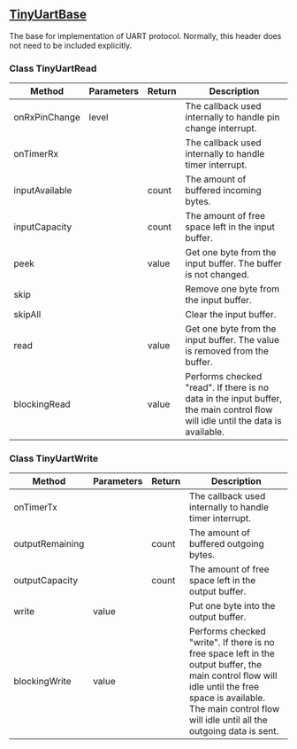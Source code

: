 ## [TinyUartBase](src/TinyUartBase.h)

The base for implementation of UART protocol. Normally, this header does not need to be included explicitly.

### Class TinyUartRead

|Method|Parameters|Return|Description|
|-|-|-|-|
|onRxPinChange|level||The callback used internally to handle pin change interrupt.|
|onTimerRx|||The callback used internally to handle timer interrupt.|
|inputAvailable||count|The amount of buffered incoming bytes.|
|inputCapacity||count|The amount of free space left in the input buffer.|
|peek||value|Get one byte from the input buffer. The buffer is not changed.|
|skip|||Remove one byte from the input buffer.|
|skipAll|||Clear the input buffer.|
|read||value|Get one byte from the input buffer. The value is removed from the buffer.|
|blockingRead||value|Performs checked "read". If there is no data in the input buffer, the main control flow will idle until the data is available.|

### Class TinyUartWrite

|Method|Parameters|Return|Description|
|-|-|-|-|
|onTimerTx|||The callback used internally to handle timer interrupt.|
|outputRemaining||count|The amount of buffered outgoing bytes.|
|outputCapacity||count|The amount of free space left in the output buffer.|
|write|value||Put one byte into the output buffer.|
|blockingWrite|value||Performs checked "write". If there is no free space left in the output buffer, the main control flow will idle until the free space is available. The main control flow will idle until all the outgoing data is sent.|
